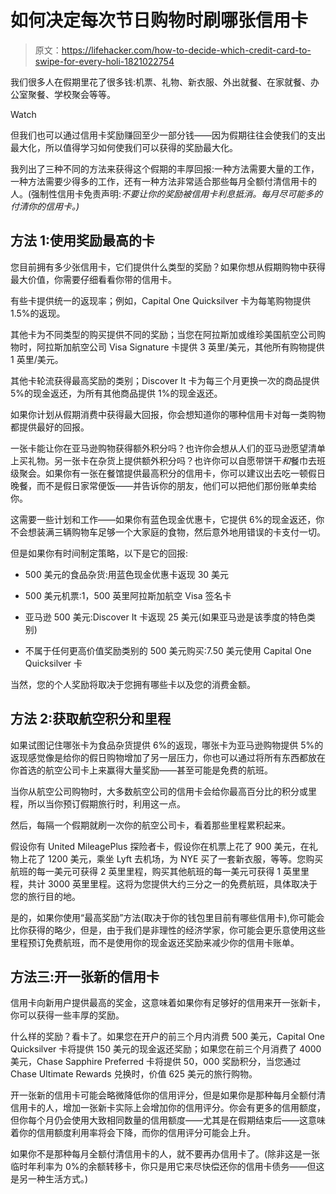 # 如何决定每次节日购物时刷哪张信用卡

> 原文：<https://lifehacker.com/how-to-decide-which-credit-card-to-swipe-for-every-holi-1821022754>

我们很多人在假期里花了很多钱:机票、礼物、新衣服、外出就餐、在家就餐、办公室聚餐、学校聚会等等。

Watch

但我们也可以通过信用卡奖励赚回至少一部分钱——因为假期往往会使我们的支出最大化，所以值得学习如何使我们可以获得的奖励最大化。

我列出了三种不同的方法来获得这个假期的丰厚回报:一种方法需要大量的工作，一种方法需要少得多的工作，还有一种方法非常适合那些每月全额付清信用卡的人。(强制性信用卡免责声明:*不要让你的奖励被信用卡利息抵消。每月尽可能多的付清你的信用卡。)*

## 方法 1:使用奖励最高的卡

您目前拥有多少张信用卡，它们提供什么类型的奖励？如果你想从假期购物中获得最大价值，你需要仔细看看你带的信用卡。

有些卡提供统一的返现率；例如，Capital One Quicksilver 卡为每笔购物提供 1.5%的返现。

其他卡为不同类型的购买提供不同的奖励；当您在阿拉斯加或维珍美国航空公司购物时，阿拉斯加航空公司 Visa Signature 卡提供 3 英里/美元，其他所有购物提供 1 英里/美元。

其他卡轮流获得最高奖励的类别；Discover It 卡为每三个月更换一次的商品提供 5%的现金返还，为所有其他商品提供 1%的现金返还。

如果你计划从假期消费中获得最大回报，你会想知道你的哪种信用卡对每一类购物都提供最好的回报。

一张卡能让你在亚马逊购物获得额外积分吗？也许你会想从人们的亚马逊愿望清单上买礼物。另一张卡在杂货上提供额外积分吗？也许你可以自愿带饼干*和*餐巾去班级聚会。如果你有一张在餐馆提供最高积分的信用卡，你可以建议出去吃一顿假日晚餐，而不是假日家常便饭——并告诉你的朋友，他们可以把他们那份账单卖给你。

这需要一些计划和工作——如果你有蓝色现金优惠卡，它提供 6%的现金返还，你不会想装满三辆购物车足够一个大家庭的食物，然后意外地用错误的卡支付一切。

但是如果你有时间制定策略，以下是它的回报:

*   500 美元的食品杂货:用蓝色现金优惠卡返现 30 美元

*   500 美元机票:1，500 英里阿拉斯加航空 Visa 签名卡
*   亚马逊 500 美元:Discover It 卡返现 25 美元(如果亚马逊是该季度的特色类别)
*   不属于任何更高价值奖励类别的 500 美元购买:7.50 美元使用 Capital One Quicksilver 卡

当然，您的个人奖励将取决于您拥有哪些卡以及您的消费金额。

## 方法 2:获取航空积分和里程

如果试图记住哪张卡为食品杂货提供 6%的返现，哪张卡为亚马逊购物提供 5%的返现感觉像是给你的假日购物增加了另一层压力，你也可以通过将所有东西都放在你首选的航空公司卡上来赢得大量奖励——甚至可能是免费的航班。

当你从航空公司购物时，大多数航空公司的信用卡会给你最高百分比的积分或里程，所以当你预订假期旅行时，利用这一点。

然后，每隔一个假期就刷一次你的航空公司卡，看着那些里程累积起来。

假设你有 United MileagePlus 探险者卡，假设你在机票上花了 900 美元，在礼物上花了 1200 美元，乘坐 Lyft 去机场，为 NYE 买了一套新衣服，等等。您购买航班的每一美元可获得 2 英里里程，购买其他航班的每一美元可获得 1 英里里程，共计 3000 英里里程。这将为您提供大约三分之一的免费航班，具体取决于您的旅行目的地。

是的，如果你使用“最高奖励”方法(取决于你的钱包里目前有哪些信用卡),你可能会比你获得的略少，但是，由于我们是非理性的经济学家，你可能会更乐意使用这些里程预订免费航班，而不是使用你的现金返还奖励来减少你的信用卡账单。

## 方法三:开一张新的信用卡

信用卡向新用户提供最高的奖金，这意味着如果你有足够好的信用来开一张新卡，你可以获得一些丰厚的奖励。

什么样的奖励？看卡了。如果您在开户的前三个月内消费 500 美元，Capital One Quicksilver 卡将提供 150 美元的现金返还奖励；如果您在前三个月消费了 4000 美元，Chase Sapphire Preferred 卡将提供 50，000 奖励积分，当您通过 Chase Ultimate Rewards 兑换时，价值 625 美元的旅行购物。

开一张新的信用卡可能会略微降低你的信用评分，但是如果你是那种每月全额付清信用卡的人，增加一张新卡实际上会增加你的信用评分。你会有更多的信用额度，但你每个月仍会使用大致相同数量的信用额度——尤其是在假期结束后——这意味着你的信用额度利用率将会下降，而你的信用评分可能会上升。

如果你不是那种每月全额付清信用卡的人，就不要再办信用卡了。(除非这是一张临时年利率为 0%的余额转移卡，你只是用它来尽快偿还你的信用卡债务——但这是另一种生活方式。)